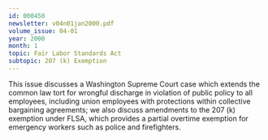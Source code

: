 ```yaml
---
id: 000450
newsletter: v04n01jan2000.pdf
volume_issue: 04-01
year: 2000
month: 1
topic: Fair Labor Standards Act
subtopic: 207 (k) Exemption
---
```


This issue discusses a Washington Supreme Court case which extends the common law tort for wrongful discharge in violation of public policy to all employees, including union employees with protections within collective bargaining agreements; we also discuss amendments to the 207 (k) exemption under FLSA, which provides a partial overtime exemption for emergency workers such as police and firefighters.